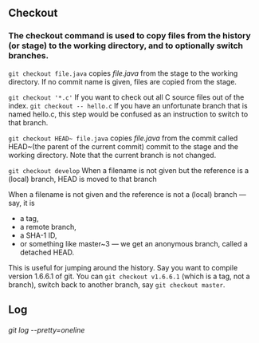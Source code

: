 ## Checkout

### The checkout command is used to copy files from the history (or stage) to the working directory, and to optionally switch branches.

```git checkout file.java``` copies _file.java_ from the stage to the working directory. If no commit name is given, files are copied from the stage.

```git checkout '*.c'``` If you want to check out all C source files out of the index. 
```git checkout -- hello.c``` If you have an unfortunate branch that is named hello.c, this step would be confused as an instruction to switch to that branch.

```git checkout HEAD~ file.java``` copies _file.java_ from the commit called HEAD~(the parent of the current commit) commit to the stage and the working directory. Note that the current branch is not changed.

```git checkout develop``` When a filename is not given but the reference is a (local) branch, HEAD is moved to that branch

When a filename is not given and the reference is not a (local) branch — say, it is 
 * a tag,
 * a remote branch, 
 * a SHA-1 ID, 
 * or something like master~3 — we get an anonymous branch, called a detached HEAD. 
 
 This is useful for jumping around the history. Say you want to compile version 1.6.6.1 of git. You can ```git checkout v1.6.6.1``` (which is a tag, not a branch), switch back to another branch, say ```git checkout master```.

## Log

###### git log --pretty=oneline


